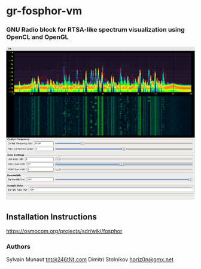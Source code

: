 # gr-fosphor-vm

### GNU Radio block for RTSA-like spectrum visualization using OpenCL and OpenGL

![](https://github.com/NeuroForLunch/gr-fosphor-vm/raw/maint-3.8-generic/gr-fosphor.png)


## Installation Instructions

https://osmocom.org/projects/sdr/wiki/fosphor



### Authors
Sylvain Munaut <tnt@246tNt.com>
Dimitri Stolnikov <horiz0n@gmx.net>
